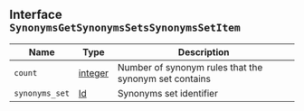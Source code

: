 ## Interface `SynonymsGetSynonymsSetsSynonymsSetItem`

| Name | Type | Description |
| - | - | - |
| `count` | [integer](./integer.md) | Number of synonym rules that the synonym set contains |
| `synonyms_set` | [Id](./Id.md) | Synonyms set identifier |
